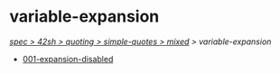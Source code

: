# variable-expansion

*[spec > 42sh > quoting > simple-quotes > mixed](..) > variable-expansion*

* [001-expansion-disabled](./001-expansion-disabled)
